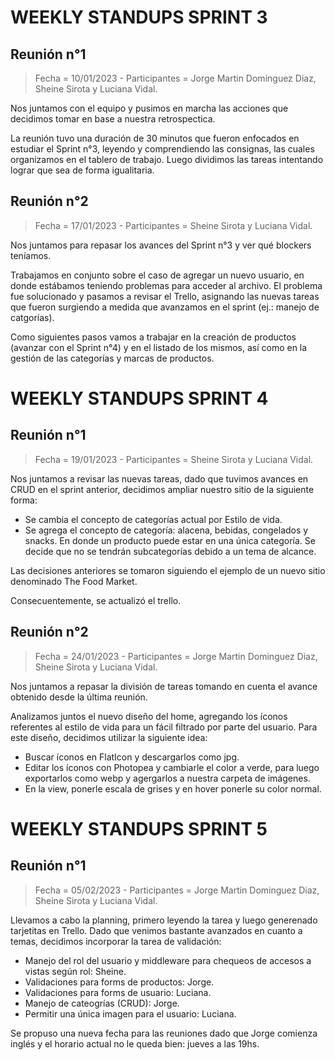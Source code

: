 # WEEKLY STANDUPS SPRINT 3

## __Reunión n°1__
> Fecha = 10/01/2023 - Participantes = Jorge Martin Dominguez Diaz, Sheine Sirota y Luciana Vidal.

Nos juntamos con el equipo y pusimos en marcha las acciones que decidimos tomar en base a nuestra retrospectica.

La reunión tuvo una duración de 30 minutos que fueron enfocados en estudiar el Sprint n°3, leyendo y comprendiendo las consignas, las cuales organizamos en el tablero de trabajo. Luego dividimos las tareas intentando lograr que sea de forma igualitaria.

## __Reunión n°2__
> Fecha = 17/01/2023 - Participantes = Sheine Sirota y Luciana Vidal.

Nos juntamos para repasar los avances del Sprint n°3 y ver qué blockers teníamos.

Trabajamos en conjunto sobre el caso de agregar un nuevo usuario, en donde estábamos teniendo problemas para acceder al archivo. El problema fue solucionado y pasamos a revisar el Trello, asignando las nuevas tareas que fueron surgiendo a medida que avanzamos en el sprint (ej.: manejo de catgorías).

Como siguientes pasos vamos a trabajar en la creación de productos (avanzar con el Sprint n°4) y en el listado de los mismos, así como en la gestión de las categorías y marcas de productos.

# WEEKLY STANDUPS SPRINT 4

## __Reunión n°1__
> Fecha = 19/01/2023 - Participantes = Sheine Sirota y Luciana Vidal.

Nos juntamos a revisar las nuevas tareas, dado que tuvimos avances en CRUD en el sprint anterior, decidimos ampliar nuestro sitio de la siguiente forma:
- Se cambia el concepto de categorías actual por Estilo de vida.
- Se agrega el concepto de categoría: alacena, bebidas, congelados y snacks. En donde un producto puede estar en una única categoría. Se decide que no se tendrán subcategorías debido a un tema de alcance.

Las decisiones anteriores se tomaron siguiendo el ejemplo de un nuevo sitio denominado The Food Market.

Consecuentemente, se actualizó el trello.

## __Reunión n°2__
> Fecha = 24/01/2023 - Participantes = Jorge Martin Dominguez Diaz, Sheine Sirota y Luciana Vidal.

Nos juntamos a repasar la división de tareas tomando en cuenta el avance obtenido desde la última reunión.

Analizamos juntos el nuevo diseño del home, agregando los íconos referentes al estilo de vida para un fácil filtrado por parte del usuario. Para este diseño, decidimos utilizar la siguiente idea:
- Buscar íconos en FlatIcon y descargarlos como jpg.
- Editar los íconos con Photopea y cambiarle el color a verde, para luego exportarlos como webp y agergarlos a nuestra carpeta de imágenes.
- En la view, ponerle escala de grises y en hover ponerle su color normal.

# WEEKLY STANDUPS SPRINT 5

## __Reunión n°1__
> Fecha = 05/02/2023 - Participantes = Jorge Martin Dominguez Diaz, Sheine Sirota y Luciana Vidal.

Llevamos a cabo la planning, primero leyendo la tarea y luego generenado tarjetitas en Trello. Dado que venimos bastante avanzados en cuanto a temas, decidimos incorporar la tarea de validación:
- Manejo del rol del usuario y middleware para chequeos de accesos a vistas según rol: Sheine.
- Validaciones para forms de productos: Jorge.
- Validaciones para forms de usuario: Luciana.
- Manejo de cateogrías (CRUD): Jorge.
- Permitir una única imagen para el usuario: Luciana.

Se propuso una nueva fecha para las reuniones dado que Jorge comienza inglés y el horario actual no le queda bien: jueves a las 19hs.